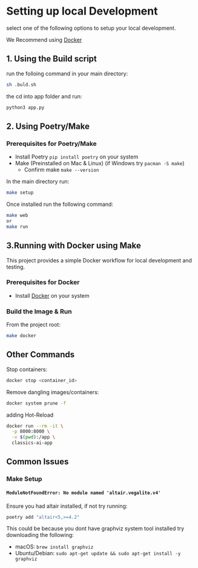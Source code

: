 # Setting up local Development

select one of the following options to setup your local development.

We Recommend using [Docker](#3running-with-docker-using-make)

## 1. Using the Build script

run the folloing command in your main directory:

```sh
sh .buld.sh
```

the cd into app folder and run:

```bash
python3 app.py
```

## 2. Using Poetry/Make

### Prerequisites for Poetry/Make

- Install Poetry `pip install poetry` on your system
- Make (Preinstalled on Mac & Linux) (if Windows try `pacman -S make`)
  - Confirm make `make --version`

In the main directory run:

```bash
make setup
```

Once installed run the following command:

```bash
make web
or 
make run
```

## 3.Running with Docker using Make

This project provides a simple Docker workflow for local development and testing.

### Prerequisites for Docker

- Install [Docker](https://docs.docker.com/get-docker/) on your system

### Build the Image & Run

From the project root:

```bash
make docker
```

## Other Commands

Stop containers:

```bash
docker stop <container_id>
```

Remove dangling images/containers:

```bash
docker system prune -f
```

adding Hot-Reload

```bash
docker run --rm -it \
  -p 8000:8000 \
  -v $(pwd):/app \
  classics-ai-app
```

## Common Issues

### Make Setup

#### `ModuleNotFoundError: No module named 'altair.vegalite.v4'`

Ensure you had altair installed, if not try running:

```bash
poetry add "altair<5,>=4.2"
```

This could be because you dont have graphviz system tool installed try downloading the following:

- macOS: `brew install graphviz`
- Ubuntu/Debian: `sudo apt-get update && sudo apt-get install -y graphviz`


